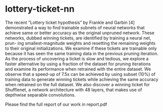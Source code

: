 # lottery-ticket-nn

The recent “Lottery ticket hypothesis” by Frankle and
Garbin [4] demonstrated a way to find trainable subnets of
neural networks that achieve same or better accuracy as the
original unpruned network. These networks, dubbed winning tickets, are identified by training a neural net, prun-
ing smallest-magnitude weights and resetting the remaining
weights to their original initializations. We examine if these
tickets are trainable only because it has seen the same training data in the previous pruning iteration. As the process of
uncovering a ticket is slow and tedious, we explore a faster
alternative by using a fraction of the dataset for pruning iterations and examine its performance when retrained with
the entire dataset. We observe that a speed-up of 7.5x can
be achieved by using subset (10%) of training data to generate winning tickets while achieving the same accuracy when
retrained on the full dataset. We also discover a winning
ticket for Shufflenet, a network architecture with 48 layers,
that makes use of depthwise separable convolutions.

Please find the full report of our work in report.pdf
